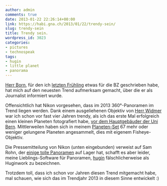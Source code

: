 ```yaml
---
author: admin
comments: true
date: 2013-01-22 22:26:14+00:00
link: https://habi.gna.ch/2013/01/22/trendy-sein/
slug: trendy-sein
title: Trendy sein.
wordpress_id: 3023
categories:
- pictures
- technospeak
tags:
- hugin
- little planet
- panorama
---
```


[Herr Born](http://www.borniert.com), für den ich [letzten Frühling](https://habi.gna.ch/2012/03/08/planeten-bauen-und-filme-fotografieren/) etwas für die BZ geschrieben habe, hat mich auf den neuesten Trend aufmerksam gemacht, über die er als Journalist informiert wurde.




Offensichtlich hat Nikon vorgesehen, dass im 2013 360°-Panoramen im Trend liegen werden. Dank einem ausgeliehenen Objektiv von [Herr Widmer](https://blog.dasrecht.net) war ich schon vor fast vier Jahren trendy, als ich das erste Mal erfolgreich einen kleinen Planeten fotografiert habe, [vor dem Hauptgebäuder der Uni Bern](https://www.flickr.com/photos/habi/3708669593/). Mittlerweilen haben sich in meinem [Planeten-Set](https://www.flickr.com/photos/habi/sets/72157627396346402/) 67 mehr oder weniger gelungene Planeten angesammelt, dies mit eigenem Fisheye-Objektiv.




Die Pressemitteilung von Nikon (unten eingebunden) verweist auf Sam Rohn, der [einige tolle Panoramen](http://www.samrohn.com/360-panoramic-photography/) auf Lager hat, schafft es aber leider, meine Lieblings-Software für Panoramen, [hugin](http://hugin.sourceforge.net) fälschlicherweise als Huginwork zu bezeichnen.




Trotzdem toll, dass ich schon vor Jahren diesen Trend mitgemacht habe, mal schauen, wie sich das im Trendjahr 2013 in diesem Sinne entwickelt :)  




